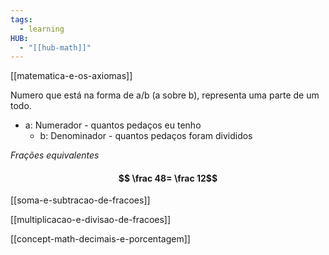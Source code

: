 ```yaml
---
tags:
  - learning
HUB:
  - "[[hub-math]]"
---
```



[[matematica-e-os-axiomas]]

Numero que está na forma de a/b (a sobre b), representa uma parte de um todo.

- a: Numerador - quantos pedaços eu tenho
	- b: Denominador - quantos pedaços foram divididos 

*Frações equivalentes*

#### $$ \frac 48= \frac 12$$


[[soma-e-subtracao-de-fracoes]]


[[multiplicacao-e-divisao-de-fracoes]]

[[concept-math-decimais-e-porcentagem]]